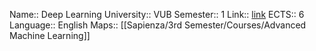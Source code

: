 
Name:: Deep Learning
University:: VUB
Semester:: 1
Link:: [link](https://caliweb.vub.be/?page=course-offers&id=009098&target=pr&year=2223&language=en&output=html)
ECTS:: 6
Language:: English
Maps:: [[Sapienza/3rd Semester/Courses/Advanced Machine Learning]]
